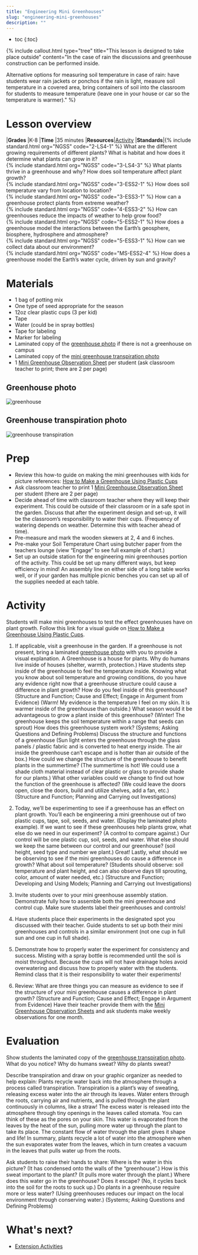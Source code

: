 ```yaml
---
title: "Engineering Mini Greenhouses"
slug: "engineering-mini-greenhouses"
description: ""
---
```


* toc
{:toc}

{%
include callout.html
type="tree"
title="This lesson is designed to take place outside"
content="In the case of rain the discussions and greenhouse construction can be performed inside.

Alternative options for measuring soil temperature in case of rain: have students wear rain jackets or ponchos if the rain is light, measure soil temperature in a covered area, bring containers of soil into the classroom for students to measure temperature (leave one in your house or car so the temperature is warmer)."
%}

# Lesson overview

|**Grades**   |K-8
|**Time**     |35 minutes
|**Resources**|[Activity](#activity)
|**Standards**|{% include standard.html org="NGSS" code="2-LS4-1" %} What are the different growing requirements of different plants? What is habitat and how does it determine what plants can grow in it?<br>{% include standard.html org="NGSS" code="3-LS4-3" %} What plants thrive in a greenhouse and why? How does soil temperature affect plant growth?<br>{% include standard.html org="NGSS" code="3-ESS2-1" %} How does soil temperature vary from location to location?<br>{% include standard.html org="NGSS" code="3-ESS3-1" %} How can a greenhouse protect plants from extreme weather?<br>{% include standard.html org="NGSS" code="4-ESS3-2" %} How can greenhouses reduce the impacts of weather to help grow food?<br>{% include standard.html org="NGSS" code="5-ESS2-1" %} How does a greenhouse model the interactions between the Earth’s geosphere, biosphere, hydrosphere and atmosphere?<br>{% include standard.html org="NGSS" code="5-ESS3-1" %} How can we collect data about our environment?<br>{% include standard.html org="NGSS" code="MS-ESS2-4" %} How does a greenhouse model the Earth’s water cycle, driven by sun and gravity?

# Materials

- 1 bag of potting mix
- One type of seed appropriate for the season
- 12oz clear plastic cups (3 per kid)
- Tape
- Water (could be in spray bottles)
- Tape for labeling
- Marker for labeling
- Laminated copy of the [greenhouse photo](#greenhouse-photo) if there is not a greenhouse on campus
- Laminated copy of the [mini greenhouse transpiration photo](#greenhouse-transpiration-photo)
- 1 [Mini Greenhouse Observation Sheet](https://docs.google.com/document/d/1NF5AVtt7xYAOvxvDKrufoZPsC2klsSqDztNMMznmAKc/edit?usp=sharing) per student (ask classroom teacher to print; there are 2
per page)

## Greenhouse photo

![greenhouse](_images/greenhouse.jpg)

## Greenhouse transpiration photo

![greenhouse transpiration](_images/greenhouse_transpiration.jpg)

# Prep

- Review this how-to guide on making the mini greenhouses with kids for picture references: [How to Make a Greenhouse Using Plastic Cups](https://outsidetheboxhomeschoolers.wordpress.com/2014/07/04/stem-activity-mini-greenhouses/)
- Ask classroom teacher to print 1 [Mini Greenhouse Observation Sheet](https://docs.google.com/document/d/1NF5AVtt7xYAOvxvDKrufoZPsC2klsSqDztNMMznmAKc/edit?usp=sharing) per student (there are 2 per page)
- Decide ahead of time with classroom teacher where they will keep their experiment. This could be outside of their classroom or in a safe spot in the garden. Discuss that after the experiment design and set-up, it will be the classroom’s responsibility to water their cups. (Frequency of watering depends on weather. Determine this with teacher ahead of time).
- Pre-measure and mark the wooden skewers at 2, 4 and 6 inches.
- Pre-make your Soil Temperature Chart using butcher paper from the teachers lounge (view “Engage” to see full example of chart.)
- Set up an outside station for the engineering mini greenhouses portion of the activity. This could be set up many different ways, but keep efficiency in mind! An assembly line on either side of a long table works well, or if your garden has multiple picnic benches you can set up all of the supplies needed at each table.

# Activity

Students will make mini greenhouses to test the effect greenhouses have on plant growth. Follow this link for a visual guide on [How to Make a Greenhouse Using Plastic Cups](https://outsidetheboxhomeschoolers.wordpress.com/2014/07/04/stem-activity-mini-greenhouses/).

1. If applicable, visit a greenhouse in the garden. If a greenhouse is not present, bring a laminated [greenhouse photo](#greenhouse-photo) with you to provide a visual explanation. A Greenhouse is a house for plants. Why do humans live inside of houses (shelter, warmth, protection.) Have students step inside of the greenhouse to feel the temperature inside. Knowing what you know about soil temperature and growing conditions, do you have any evidence right now that a greenhouse structure could cause a difference in plant growth? How do you feel inside of this greenhouse? (Structure and Function; Cause and Effect; Engage in Argument from Evidence) (Warm! My evidence is the temperature I feel on my skin. It is warmer inside of the greenhouse than outside.) What season would it be advantageous to grow a plant inside of this greenhouse? (Winter! The greenhouse keeps the soil temperature within a range that seeds can sprout) How does this greenhouse system work? (Systems; Asking Questions and Defining Problems) Discuss the structure and functions of a greenhouse (Sun light enters the greenhouse through the glass panels / plastic fabric and is converted to heat energy inside. The air inside the greenhouse can’t escape and is hotter than air outside of the box.) How could we change the structure of the greenhouse to benefit plants in the summertime? (The summertime is hot! We could use a shade cloth material instead of clear plastic or glass to provide shade for our plants.) What other variables could we change to find out how the function of the greenhouse is affected? (We could leave the doors open, close the doors, build and utilize shelves, add a fan, etc.) (Structure and Function; Planning and Carrying out Investigations)

2. Today, we’ll be experimenting to see if a greenhouse has an effect on plant growth. You’ll each be engineering a mini greenhouse out of two plastic cups, tape, soil, seeds, and water. (Display the laminated photo example). If we want to see if these greenhouses help plants grow, what else do we need in our experiment? (A control to compare against.) Our control will be one plastic cup, soil, seeds, and water. What else should we keep the same between our control and our greenhouse? (soil height, seed type and number we plant.) Great! Lastly, what should we be observing to see if the mini greenhouses do cause a difference in growth? What about soil temperature? (Students should observe: soil temperature and plant height, and can also observe days till sprouting, color, amount of water needed, etc.) (Structure and Function; Developing and Using Models; Planning and Carrying out Investigations)

3. Invite students over to your mini greenhouse assembly station. Demonstrate fully how to assemble both the mini greenhouse and control cup. Make sure students label their greenhouses and controls!

4. Have students place their experiments in the designated spot you discussed with their teacher. Guide students to set up both their mini greenhouses and controls in a similar environment (not one cup in full sun and one cup in full shade).

5. Demonstrate how to properly water the experiment for consistency and success. Misting with a spray bottle is recommended until the soil is moist throughout. Because the cups will not have drainage holes avoid overwatering and discuss how to properly water with the students. Remind class that it is their responsibility to water their experiments!

6. Review: What are three things you can measure as evidence to see if the structure of your mini greenhouse causes a difference in plant growth? (Structure and Function; Cause and Effect; Engage in Argument from Evidence) Have their teacher provide them with the [Mini Greenhouse Observation Sheets](https://docs.google.com/document/d/1NF5AVtt7xYAOvxvDKrufoZPsC2klsSqDztNMMznmAKc/edit?usp=sharing) and ask students make weekly observations for one month.

# Evaluation

Show students the laminated copy of the [greenhouse transpiration photo](#greenhouse-transpiration-photo). What do you notice? Why do humans sweat? Why do plants sweat?

Describe transpiration and draw on your graphic organizer as needed to help explain: Plants recycle water back into the atmosphere through a process called transpiration. Transpiration is a plant’s way of sweating, releasing excess water into the air through its leaves. Water enters through the roots, carrying air and nutrients, and is pulled through the plant continuously in columns, like a straw! The excess water is released into the atmosphere through tiny openings in the leaves called stomata. You can think of these as the pores on your skin. This water is evaporated from the leaves by the heat of the sun, pulling more water up through the plant to take its place. The constant flow of water through the plant gives it shape and life! In summary, plants recycle a lot of water into the atmosphere when the sun evaporates water from the leaves, which in turn creates a vacuum in the leaves that pulls water up from the roots.

Ask students to raise their hands to share: Where is the water in this picture? (It has condensed onto the walls of the “greenhouse”.) How is this sweat important to the plant? (It pulls more water through the plant.) Where does this water go in the greenhouse? Does it escape? (No, it cycles back into the soil for the roots to suck up.) Do plants in a greenhouse require more or less water? (Using greenhouses reduces our impact on the local environment through conserving water.) (Systems; Asking Questions and Defining Problems)

# What's next?

* [Extension Activities](../greenhouses/extension.md)
